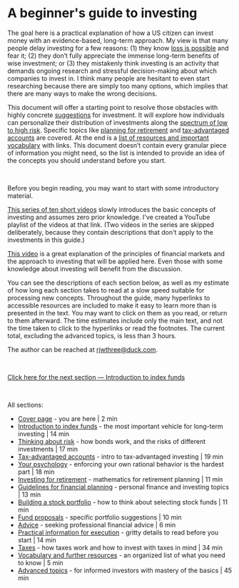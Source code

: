 # A beginner's guide to investing

The goal here is a practical explanation of how a US citizen can invest money with an evidence-based, long-term approach. My view is that many people delay investing for a few reasons: (1) they know [loss is possible](https://www.youtube.com/watch?v=-DT7bX-B1Mg&ab_channel=HubertFarnsworth) and fear it; (2) they don’t fully appreciate the immense long-term benefits of wise investment; or (3) they mistakenly think investing is an activity that demands ongoing research and stressful decision-making about which companies to invest in. I think many people are hesitant to even start researching because there are simply too many options, which implies that there are many ways to make the wrong decisions.

This document will offer a starting point to resolve those obstacles with highly concrete [suggestions](https://github.com/investindex/Fund/blob/main/README.md) for investment. It will explore how individuals can personalize their distribution of investments along the [spectrum of low to high risk](https://github.com/investindex/Risk). Specific topics like [planning for retirement](https://github.com/investindex/Retirement) and [tax-advantaged accounts](https://github.com/investindex/TaxAdv) are covered. At the end is a [list of resources and important vocabulary](https://github.com/investindex/Vocab) with links. This document doesn’t contain every granular piece of information you might need, so the list is intended to provide an idea of the concepts you should understand before you start.

&nbsp;

Before you begin reading, you may want to start with some introductory material.

[This series of ten short videos](https://www.youtube.com/watch?v=Arz_9WX-pn0&list=PLENfNwrAryOiK4QF3Ot8PZdZ-Vcx07HAP) slowly introduces the basic concepts of investing and assumes zero prior knowledge. I've created a YouTube playlist of the videos at that link. (Two videos in the series are skipped deliberately, because they contain descriptions that don't apply to the investments in this guide.)

[This video](https://www.youtube.com/watch?v=we_7F5N3ByQ) is a great explanation of the principles of financial markets and the approach to investing that will be applied here. Even those with some knowledge about investing will benefit from the discussion.

You can see the descriptions of each section below, as well as my estimate of how long each section takes to read at a slow speed suitable for processing new concepts. Throughout the guide, many hyperlinks to accessible resources are included to make it easy to learn more than is presented in the text. You may want to click on them as you read, or return to them afterward. The time estimates include only the main text, and not the time taken to click to the hyperlinks or read the footnotes. The current total, excluding the advanced topics, is less than 3 hours.

The author can be reached at rjwthree@duck.com.

&nbsp;

[Click here for the next section — Introduction to index funds](https://github.com/investindex/Index)

&nbsp;

All sections:

* [Cover page](https://github.com/investindex/Intro) - you are here | 2 min
* [Introduction to index funds](https://github.com/investindex/Index) - the most important vehicle for long-term investing | 14 min
* [Thinking about risk](https://github.com/investindex/Risk) - how bonds work, and the risks of different investments | 17 min
* [Tax-advantaged accounts](https://github.com/investindex/TaxAdv) - intro to tax-advantaged investing | 19 min
* [Your psychology](https://github.com/investindex/Psychology) - enforcing your own rational behavior is the hardest part | 18 min
* [Investing for retirement](https://github.com/investindex/Retirement) - mathematics for retirement planning | 11 min
* [Guidelines for financial planning](https://github.com/investindex/Guidelines) - personal finance and investing topics | 13 min
* [Building a stock portfolio](https://github.com/investindex/Portfolio) - how to think about selecting stock funds | 11 min
* [Fund proposals](https://github.com/investindex/Fund/blob/main/README.md) - specific portfolio suggestions | 10 min
* [Advice](https://github.com/investindex/Advice) - seeking professional financial advice | 6 min
* [Practical information for execution](https://github.com/investindex/Practical) - gritty details to read before you start | 14 min
* [Taxes](https://github.com/investindex/Taxes) - how taxes work and how to invest with taxes in mind | 34 min
* [Vocabulary and further resources](https://github.com/investindex/Vocab) - an organized list of what you need to know | 5 min
* [Advanced topics](https://github.com/investindex/Advanced) - for informed investors with mastery of the basics | 45 min

&nbsp;

<!--
Note for author on periodic updates needed in each section:

Weekly
Apple market cap - Index
Costco market cap - Index
Apple/Costco allocation in S&P 500 - Index
Apple share price - Index
SEC yields of VUSB and USHY - Risk
BLV/TLT/EDV drawdown since Aug 2020 - Risk
BND drawdown since Aug 6 2020 under “prediction machines” header - Risk
VTI/growth stock drawdowns in 2022 - Portfolio

Monthly to Semi-annually
US Treasury savings bond variable and fixed rates (October and April) - Risk
S&P index market cap thresholds (changed one or a few times per year) - Portfolio
FTSE index allocation to US, DM, EM under “Implementation” header - Portfolio
Verify that E-Trade still offers those mutual funds as NTF - Practical

Annually
Footnote 2 with SPIVA reports, which are published every March - Index
Plot of “US Stock and Bond Returns in Calendar Years 2000-2021” - Risk
Names of large bond issuers (Microsoft, Bank of America, Boeing) - Risk
Contribution limits - TaxAdv
RMD example for those born in 1950 - TaxAdv
Value vs. growth in 2022 - Portfolio
Potentially use Ken French library to update Ben Felix’s whitepaper - Portfolio
Potentially update 2012-2021 returns, cited as 16% - Portfolio
Check all expense ratios - Fund
“VTI’s 4,100 stocks” under “Tax loss harvesting” header - Taxes
Hyperlink from “highly similar” to VTI/SCHX returns up to present, will become outdated in 2023 - Taxes
Many 2022 tax numbers in “Essentials” and “Tax-advantaged accounts”, plus the two graphics - Taxes
“RMDs up to $100K" might(?) be linked to inflation, so it may change - Taxes
Threshold for condition (b) under “Estimated tax payments” header, although I don’t think it’s linked to inflation - Taxes
Hyperlink comparing DFREX to VGSIX will become outdated in 2023 - Advanced
-->
